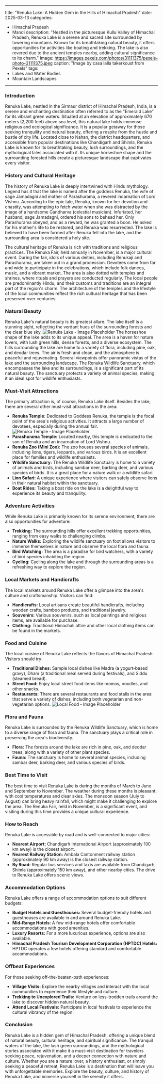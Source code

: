 
---
title: "Renuka Lake: A Hidden Gem in the Hills of Himachal Pradesh"
date: 2025-03-13
categories:
  - Himachal Pradesh
  - Mandi
description: "Nestled in the picturesque Kullu Valley of Himachal Pradesh, Renuka Lake is a serene and sacred site surrounded by towering mountains. Known for its breathtaking natural beauty, it offers opportunities for activities like boating and trekking. The lake is also revered due to the ancient temples nearby, adding cultural significance to its charm."
image: https://images.pexels.com/photos/31111375/pexels-photo-31111375.jpeg
caption: "Image by casa lalla takerkoust from Pexels"
tags: 
  - Lakes and Water Bodies
  - Mountain Landscapes
---


### **Introduction**

Renuka Lake, nestled in the Sirmaur district of Himachal Pradesh, India, is a serene and enchanting destination often referred to as the "Emerald Lake" for its vibrant green waters. Situated at an elevation of approximately 670 meters (2,200 feet) above sea level, this natural lake holds immense religious and ecological significance. It is a popular getaway for those seeking tranquility and natural beauty, offering a respite from the hustle and bustle of city life. Located close to Nahan, the district headquarters, and accessible from popular destinations like Chandigarh and Shimla, Renuka Lake is known for its breathtaking beauty, lush surroundings, and the mythological tales associated with it. Its unique horseshoe shape and the surrounding forested hills create a picturesque landscape that captivates every visitor.

### **History and Cultural Heritage**

The history of Renuka Lake is deeply intertwined with Hindu mythology. Legend has it that the lake is named after the goddess Renuka, the wife of sage Jamadagni and mother of Parashurama, a revered incarnation of Lord Vishnu. According to the epic tale, Renuka, known for her devotion and chastity, was attempting to fetch water when she was distracted by the image of a handsome Gandharva (celestial musician). Infuriated, her husband, sage Jamadagni, ordered his sons to behead her. Only Parashurama obeyed, and as a reward, he was granted a boon. He asked for his mother's life to be restored, and Renuka was resurrected. The lake is believed to have been formed after Renuka fell into the lake, and the surrounding area is considered a holy site.

The cultural heritage of Renuka is rich with traditions and religious practices. The Renuka Fair, held annually in November, is a major cultural event. During the fair, idols of various deities, including Renukaji and Parashurama, are taken out in a grand procession. Devotees come from far and wide to participate in the celebrations, which include folk dances, music, and a vibrant market. The area is also dotted with temples and shrines, where rituals and prayers are conducted regularly. The local people are predominantly Hindu, and their customs and traditions are an integral part of the region's charm. The architecture of the temples and the lifestyle of the local communities reflect the rich cultural heritage that has been preserved over centuries.

### **Natural Beauty**

Renuka Lake's natural beauty is its greatest allure. The lake itself is a stunning sight, reflecting the verdant hues of the surrounding forests and the clear blue sky. <img src="placeholder_image_renuka_lake.jpg" alt="Renuka Lake - Image Placeholder"> The horseshoe shape of the lake adds to its unique appeal. The area is a haven for nature lovers, with lush green hills, dense forests, and a diverse ecosystem. The hills surrounding the lake are home to a variety of flora, including pine, oak, and deodar trees. The air is fresh and clean, and the atmosphere is peaceful and rejuvenating. Several viewpoints offer panoramic vistas of the lake and the surrounding landscape. The Renuka Wildlife Sanctuary, which encompasses the lake and its surroundings, is a significant part of its natural beauty. The sanctuary protects a variety of animal species, making it an ideal spot for wildlife enthusiasts.

### **Must-Visit Attractions**

The primary attraction is, of course, Renuka Lake itself. Besides the lake, there are several other must-visit attractions in the area:

*   **Renuka Temple:** Dedicated to Goddess Renuka, the temple is the focal point of the area's religious activities. It attracts a large number of devotees, especially during the annual fair. <img src="placeholder_image_renuka_temple.jpg" alt="Renuka Temple - Image Placeholder">
*   **Parashurama Temple:** Located nearby, this temple is dedicated to the son of Renuka and an incarnation of Lord Vishnu.
*   **Renuka Zoo (Mini Zoo):** The zoo houses several species of animals, including lions, tigers, leopards, and various birds. It is an excellent place for families and wildlife enthusiasts.
*   **Wildlife Sanctuary:** The Renuka Wildlife Sanctuary is home to a variety of animals and birds, including sambar deer, barking deer, and various species of birds. It is a great place for a nature walk or a wildlife safari.
*   **Lion Safari:** A unique experience where visitors can safely observe lions in their natural habitat within the sanctuary.
*   **Boat Rides:** Taking a boat ride on the lake is a delightful way to experience its beauty and tranquility.

### **Adventure Activities**

While Renuka Lake is primarily known for its serene environment, there are also opportunities for adventure:

*   **Trekking:** The surrounding hills offer excellent trekking opportunities, ranging from easy walks to challenging climbs.
*   **Nature Walks:** Exploring the wildlife sanctuary on foot allows visitors to immerse themselves in nature and observe the local flora and fauna.
*   **Bird Watching:** The area is a paradise for bird watchers, with a variety of bird species inhabiting the region.
*   **Cycling:** Cycling along the lake and through the surrounding areas is a refreshing way to explore the region.

### **Local Markets and Handicrafts**

The local markets around Renuka Lake offer a glimpse into the area's culture and craftsmanship. Visitors can find:

*   **Handicrafts:** Local artisans create beautiful handicrafts, including wooden crafts, bamboo products, and traditional jewelry.
*   **Souvenirs:** Various souvenirs, such as local paintings and religious items, are available for purchase.
*   **Clothing:** Traditional Himachali attire and other local clothing items can be found in the markets.

### **Food and Cuisine**

The local cuisine of Renuka Lake reflects the flavors of Himachal Pradesh. Visitors should try:

*   **Traditional Dishes:** Sample local dishes like Madra (a yogurt-based gravy), Dham (a traditional meal served during festivals), and Siddu (steamed bread).
*   **Street Food:** Enjoy local street food items like momos, noodles, and other snacks.
*   **Restaurants:** There are several restaurants and food stalls in the area that serve a variety of dishes, including both vegetarian and non-vegetarian options. <img src="placeholder_image_local_food.jpg" alt="Local Food - Image Placeholder">

### **Flora and Fauna**

Renuka Lake is surrounded by the Renuka Wildlife Sanctuary, which is home to a diverse range of flora and fauna. The sanctuary plays a critical role in preserving the area's biodiversity.

*   **Flora:** The forests around the lake are rich in pine, oak, and deodar trees, along with a variety of other plant species.
*   **Fauna:** The sanctuary is home to several animal species, including sambar deer, barking deer, and various species of birds.

### **Best Time to Visit**

The best time to visit Renuka Lake is during the months of March to June and September to November. The weather during these months is pleasant, with cool temperatures and clear skies. The monsoon season (July to August) can bring heavy rainfall, which might make it challenging to explore the area. The Renuka Fair, held in November, is a significant event, and visiting during this time provides a unique cultural experience.

### **How to Reach**

Renuka Lake is accessible by road and is well-connected to major cities:

*   **Nearest Airport:** Chandigarh International Airport (approximately 100 km away) is the closest airport.
*   **Nearest Railway Station:** Ambala Cantonment railway station (approximately 90 km away) is the closest railway station.
*   **By Road:** Regular bus services and taxis are available from Chandigarh, Shimla (approximately 150 km away), and other nearby cities. The drive to Renuka Lake offers scenic views.

### **Accommodation Options**

Renuka Lake offers a range of accommodation options to suit different budgets:

*   **Budget Hotels and Guesthouses:** Several budget-friendly hotels and guesthouses are available in and around Renuka Lake.
*   **Mid-Range Hotels:** A few mid-range hotels offer comfortable accommodations with good amenities.
*   **Luxury Resorts:** For a more luxurious experience, options are also available.
*   **Himachal Pradesh Tourism Development Corporation (HPTDC) Hotels:** HPTDC operates a few hotels offering standard and comfortable accommodations.

### **Offbeat Experiences**

For those seeking off-the-beaten-path experiences:

*   **Village Visits:** Explore the nearby villages and interact with the local communities to experience their lifestyle and culture.
*   **Trekking to Unexplored Trails:** Venture on less-trodden trails around the lake to discover hidden natural beauty.
*   **Attend Local Festivals:** Participate in local festivals to experience the cultural vibrancy of the region.

### **Conclusion**

Renuka Lake is a hidden gem of Himachal Pradesh, offering a unique blend of natural beauty, cultural heritage, and spiritual significance. The tranquil waters of the lake, the lush green surroundings, and the mythological stories associated with it make it a must-visit destination for travelers seeking peace, rejuvenation, and a deeper connection with nature and culture. Whether you are a nature lover, a history enthusiast, or simply seeking a peaceful retreat, Renuka Lake is a destination that will leave you with unforgettable memories. Explore the beauty, culture, and history of Renuka Lake, and immerse yourself in the serenity it offers.


